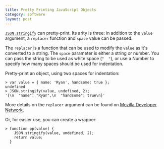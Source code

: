 ```yaml
---
title: Pretty Printing JavaScript Objects
category: software
layout: post
---
```


[`JSON.stringify`][1] can pretty-print.  Its arity is three: in addition to the `value` argument, a `replacer` function and `space` value can be passed.

The `replacer` is a function that can be used to modify the `value` as it's converted to a string.  The `space` parameter is either a string or number. You can pass the string to be used as white space (`"  "`), or use a Number to specify how many spaces should be used for indentation.

Pretty-print an object, using two spaces for indentation:

    > var value = { name: 'Ryan', handsome: true };
    undefined
    > JSON.stringify(value, undefined, 2);
    '{\n  "name": "Ryan",\n  "handsome": true\n}'

More details on the `replacer` argument can be found on [Mozilla Developer Network][2].

Or, for easier use, you can create a wrapper:

    > function pp(value) {
        JSON.stringify(value, undefined, 2);
        return value;
      }

[1]: https://developer.mozilla.org/en-US/docs/Web/JavaScript/Reference/Global_Objects/JSON/stringify
[2]: https://developer.mozilla.org/en-US/docs/Web/JavaScript/Reference/Global_Objects/JSON/stringify#The_replacer_parameter
